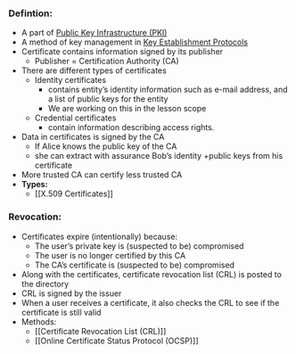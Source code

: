 ### Defintion:
- A part of [Public Key Infrastructure (PKI)](Public%20Key%20Infrastructure%20(PKI).md)
- A method of key management in [Key Establishment Protocols](Key%20Establishment%20Protocols.md)
- Certificate contains information signed by its publisher
	- Publisher = Certification Authority (CA)
- There are different types of certificates
	- Identity certificates 
		- contains entity’s identity information such as e-mail address, and a list of public keys for the entity
		- We are working on this in the lesson scope
	- Credential certificates 
		- contain information describing access rights.
- Data in certificates is signed by the CA
	- If Alice knows the public key of the CA
	- she can extract with assurance Bob’s identity +public keys from his certificate
- More trusted CA can certify less trusted CA
- **Types:**
	- [[X.509 Certificates]]
### Revocation:
- Certificates expire (intentionally) because:
	- The user’s private key is (suspected to be) compromised
	- The user is no longer certified by this CA
	- The CA’s certificate is (suspected to be) compromised
- Along with the certificates, certificate revocation list (CRL) is posted to the directory
- CRL is signed by the issuer
- When a user receives a certificate, it also checks the CRL to see if the certificate is still valid
- Methods:
	- [[Certificate Revocation List (CRL)]]
	- [[Online Certificate Status Protocol (OCSP)]]
